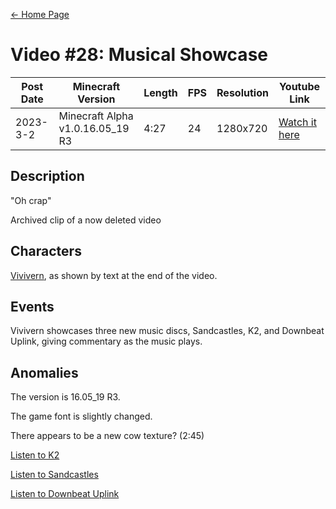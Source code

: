 [← Home Page](../README.md#2-videos)

# Video #28: Musical Showcase
| Post Date  | Minecraft Version                    | Length   | FPS    | Resolution | Youtube Link      |
| ---------  | ------------------------------------ | -------- | -----  | ---------- | ----------------- |
| 2023-3-2 | Minecraft Alpha v1.0.16.05_19 R3 | 4:27 | 24  | 1280x720  | [Watch it here](https://www.youtube.com/watch?v=5rpmB67GY0Q) |

## Description
"Oh crap"


Archived clip of a now deleted video

## Characters

[Vivivern](/lore/other-characters.md), as shown by text at the end of the video.

## Events
Vivivern showcases three new music discs, Sandcastles, K2, and Downbeat Uplink, giving commentary as the music plays.

## Anomalies
The version is 16.05_19 R3.

The game font is slightly changed.

There appears to be a new cow texture? (2:45)




[Listen to K2](https://www.youtube.com/watch?v=7J8L4mtjppQ)

[Listen to Sandcastles](https://www.youtube.com/watch?v=wRQIvRXoznE)

[Listen to Downbeat Uplink](https://www.youtube.com/watch?v=z7utrOLwW3A)

